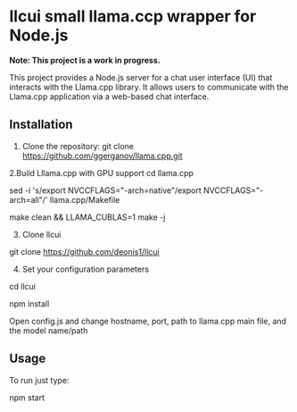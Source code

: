 # llcui small llama.ccp wrapper for Node.js

**Note: This project is a work in progress.**

This project provides a Node.js server for a chat user interface (UI) that interacts with the Llama.cpp library. It allows users to communicate with the Llama.cpp application via a web-based chat interface.

## Installation

1. Clone the repository:
git clone https://github.com/ggerganov/llama.cpp.git
  
2.Build Lllama.cpp with GPU support
cd llama.cpp

sed -i 's/export NVCCFLAGS="-arch=native"/export NVCCFLAGS="-arch=all"/' llama.cpp/Makefile

make clean && LLAMA_CUBLAS=1 make -j
 
3. Clone llcui
     
git clone https://github.com/deonis1/llcui

4. Set your configuration parameters
     
cd llcui

npm install

Open config.js and change hostname, port, path to llama.cpp main file, and the model name/path

## Usage
To run just type:

npm start
